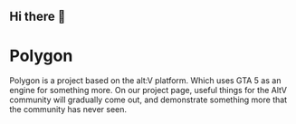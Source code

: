 ## Hi there 👋

# Polygon

Polygon is a project based on the alt:V platform. Which uses GTA 5 as an engine for something more. On our project page, useful things for the AltV community will gradually come out, and demonstrate something more that the community has never seen.
